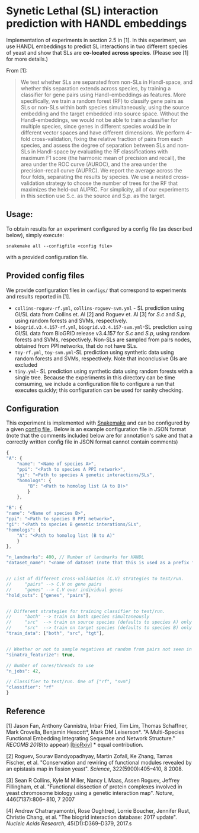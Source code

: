 

# Synetic Lethal (SL) interaction prediction with HANDL embeddings

Implementation of experiments in section 2.5 in [1]. In this experiment, we use HANDL embeddings to predict SL interactions in two different species of yeast and show that SLs are **co-located across species**. (Please see [1] for more details.)

From [1]:

> We test whether SLs are separated from non-SLs in Handl-space, and whether this separation extends across species, by training a classifier for gene pairs using Handl-embeddings as features. More specifically, we train a random forest (RF) to classify gene pairs as SLs or non-SLs within both species simultaneously, using the source embedding and the target embedded into source space. Without the Handl-embeddings, we would not be able to train a classifier for multiple species, since genes in different species would be in different vector spaces and have different dimensions. We perform 4-fold cross-validation, fixing the relative fraction of pairs from each species, and assess the degree of separation between SLs and non-SLs in Handl-space by evaluating the RF classifications with maximum F1 score (the harmonic mean of precision and recall), the area under the ROC curve (AUROC), and the area under the precision-recall curve (AUPRC). We report the average across the four folds, separating the results by species. We use a nested cross-validation strategy to choose the number of trees for the RF that maximizes the held-out AUPRC. For simplicity, all of our experiments in this section use S.c. as the source and S.p. as the target.


## Usage:

To obtain results for an experiment configured by a config file (as described below), simply execute:

	snakemake all --configfile <config file>

with a provided configuration file.

## Provided config files

We provide configuration files in `configs/` that correspond to experiments and results reported in [1].

*  `collins-roguev-rf.yml`, `collins-roguev-svm.yml`  - SL prediction using GI/SL data from Collins et. Al [2] and Roguev et. Al [3] for _S.c_ and _S.p_,  using random forests and SVMs, respectively.
*  `biogrid.v3.4.157-rf.yml`, `biogrid.v3.4.157-svm.yml`-SL prediction using GI/SL data from BioGRID release v3.4.157 for _S.c_ and _S.p_, using random forests and SVMs, respectively. Non-SLs are sampled from pairs nodes, obtained from PPI networks, that do not have SLs.
* `toy-rf.yml`, `toy-svm.yml`-SL prediction using synthetic data using random forests and SVMs, respectively. 
Note that inconclusive GIs are excluded
* `tiny.yml`- SL prediction using synthetic data using random forests with a single tree. Because the experiments in this directory can be time consuming, we include a configuration file to configure a run that executes quickly; this configuration can be used for sanity checking.

## Configuration

This experiment is implemented with [Snakemake](http://snakemake.readthedocs.io/en/stable/) and can be configured by a given [config file
](http://snakemake.readthedocs.io/en/stable/). Below is an example configuration file in JSON format (note that the comments included below are for annotation's sake and that a correctly written config file in JSON format cannot contain comments)

```javascript
{
"A": {
	"name": "<Name of species A>",
	"ppi": "<Path to species A PPI network>",
	"gi": "<Path to species A genetic interactions/SLs",
	"homologs": {
		"B": "<Path to homolog list (A to B)>"
		}
	},

"B": {
"name": "<Name of species B>",
"ppi": "<Path to species B PPI network>",
"gi": "<Path to species B genetic interations/SLs",
"homologs": {
	"A": "<Path to homolog list (B to A)"
	}
},

"n_landmarks": 400, // Number of landmarks for HANDL
"dataset_name": "<name of dataset (note that this is used as a prefix for the output directory)>",


// List of different cross-validation (C.V) strategies to test/run.
//     "pairs" --> C.V on gene pairs
//     "genes" --> C.V over individual genes
"hold_outs": ["genes", "pairs"],


// Different strategies for training classifier to test/run.
//     "both" --> train on both species simultaneously
//     "src"  --> train on source species (defaults to species A) only
//     "src"  --> train on target species (defaults to species B) only
"train_data": ["both", "src", "tgt"],


// Whether or not to sample negatives at random from pairs not seen in given GI files.
"sinatra_featurize": true,

// Number of cores/threads to use
"n_jobs": 42,

// Classifier to test/run. One of ["rf", "svm"]
"classifier": "rf"
}
```

## Reference

[1] Jason Fan, Anthony Cannistra, Inbar Fried, Tim Lim, Thomas Schaffner, Mark Crovella, Benjamin Hescott*, Mark DM Leiserson*. "A Multi-Species Functional Embedding Integrating Sequence and Network Structure."  _RECOMB 2018_(to appear)  [[bioRxiv]](https://www.biorxiv.org/content/early/2018/03/30/229211)  * equal contribution.

[2] Roguev, Sourav Bandyopadhyay, Martin Zofall, Ke Zhang, Tamas Fischer, et al. "Conservation and rewiring of functional modules revealed by an epistasis map in fission yeast".  _Science_, 322(5900):405–410, 8 2008.

[3] Sean R Collins, Kyle M Miller, Nancy L Maas, Assen Roguev, Jeffrey Fillingham, et al. "Functional dissection of protein complexes involved in yeast chromosome biology using a genetic interaction map".  _Nature_, 446(7137):806– 810, 7 2007

[4] Andrew Chatraryamontri, Rose Oughtred, Lorrie Boucher, Jennifer Rust, Christie Chang, et al. "The biogrid interaction database: 2017 update". _Nucleic Acids Research_, 45(D1):D369–D379, 2017.s